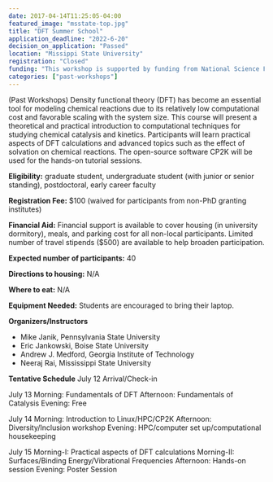 ```yaml
---
date: 2017-04-14T11:25:05-04:00
featured_image: "msstate-top.jpg"
title: "DFT Summer School"
application_deadline: "2022-6-20"
decision_on_application: "Passed"
location: "Missippi State University"
registration: "Closed"
funding: "This workshop is supported by funding from National Science Foundation"
categories: ["past-workshops"]
---
```


(Past Workshops)
Density functional theory (DFT) has become an essential tool for modeling chemical reactions due to its relatively low computational cost and favorable scaling with the system size. This course will present a theoretical and practical introduction to computational techniques for studying chemical catalysis and kinetics. Participants will learn practical aspects of DFT calculations and advanced topics such as the effect of solvation on chemical reactions. The open-source software CP2K will be used for the hands-on tutorial sessions.

**Eligibility:** graduate student, undergraduate student (with junior or senior standing), postdoctoral, early career faculty

**Registration Fee:** $100 (waived for participants from non-PhD granting institutes)

**Financial Aid:** Financial support is available to cover housing (in university dormitory), meals, and parking cost for all non-local participants. Limited number of travel stipends ($500) are available to help broaden participation.

**Expected number of participants:** 40

**Directions to housing:** N/A

**Where to eat:** N/A

**Equipment Needed:** Students are encouraged to bring their laptop.

**Organizers/Instructors**
  - Mike Janik, Pennsylvania State University
  - Eric Jankowski, Boise State University
  - Andrew J. Medford, Georgia Institute of Technology
  - Neeraj Rai, Mississippi State University


**Tentative Schedule**
July 12
Arrival/Check-in

July 13
Morning: Fundamentals of DFT
Afternoon: Fundamentals of Catalysis
Evening: Free

July 14
Morning: Introduction to Linux/HPC/CP2K
Afternoon: Diversity/Inclusion workshop
Evening: HPC/computer set up/computational housekeeping

July 15
Morning-I:  Practical aspects of DFT calculations
Morning-II: Surfaces/Binding Energy/Vibrational Frequencies
Afternoon: Hands-on session
Evening: Poster Session

